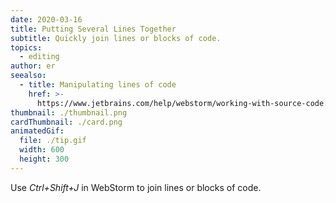 ```yaml
---
date: 2020-03-16
title: Putting Several Lines Together
subtitle: Quickly join lines or blocks of code.
topics:
  - editing
author: er
seealso:
  - title: Manipulating lines of code
    href: >-
      https://www.jetbrains.com/help/webstorm/working-with-source-code.html#editor_lines_code_blocks
thumbnail: ./thumbnail.png
cardThumbnail: ./card.png
animatedGif:
  file: ./tip.gif
  width: 600
  height: 300
---
```

Use *Ctrl+Shift+J* in WebStorm to join lines or blocks of code.
